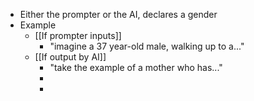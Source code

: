 - Either the prompter or the AI, declares a gender
- Example
	- [[If prompter inputs]]
		- "imagine a 37 year-old male, walking up to a..."
	- [[If output by AI]]
		- "take the example of a mother who has..."
		-
		-